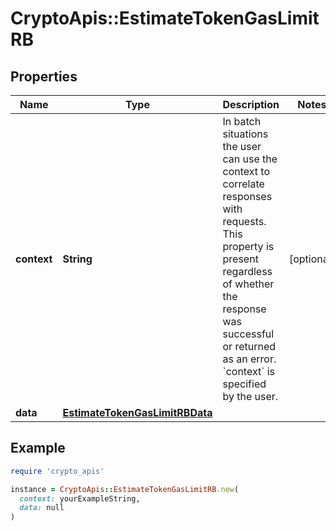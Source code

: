# CryptoApis::EstimateTokenGasLimitRB

## Properties

| Name | Type | Description | Notes |
| ---- | ---- | ----------- | ----- |
| **context** | **String** | In batch situations the user can use the context to correlate responses with requests. This property is present regardless of whether the response was successful or returned as an error. &#x60;context&#x60; is specified by the user. | [optional] |
| **data** | [**EstimateTokenGasLimitRBData**](EstimateTokenGasLimitRBData.md) |  |  |

## Example

```ruby
require 'crypto_apis'

instance = CryptoApis::EstimateTokenGasLimitRB.new(
  context: yourExampleString,
  data: null
)
```

